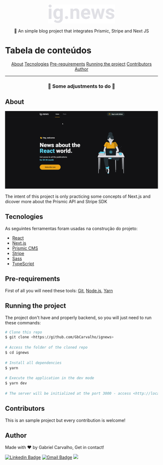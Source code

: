 <p align="center">
<img src="./public/images/logo.svg" alt="ig.news">
</p>

<p align="center">📓 An simple blog project that integrates Prismic, Stripe and Next JS</p>

Tabela de conteúdos
=================
<p align="center">
  <a href="#About">About</a>
  <a href="#Tecnologies">Tecnologies</a>
  <a href="#Pre-requirements">Pre-requirements</a>
  <a href="#Running-the-project">Running the project</a>
  <a href="#Contributors">Contributors</a>
  <a href="#Author">Author</a>
</p>

-------


<h3 align="center">🚧 Some adjustments to do 🚧</h3>

## **About**
<img src="./ignews-complete-app.gif"></img>

The intent of this project is only practicing some concepts of Next.js and dicover more about the Prismic API and Stripe SDK

## Tecnologies

As seguintes ferramentas foram usadas na construção do projeto:

- [React](https://pt-br.reactjs.org/)
- [Next.js](https://nextjs.org/)
- [Prismic CMS](https://prismic.io/)
- [Stripe](https://stripe.com/)
- [Sass](https://sass-lang.com/)
- [TypeScript](https://www.typescriptlang.org/)

## **Pre-requirements**

First of all you will need these tools:
[Git](https://git-scm.com), [Node.js](https://nodejs.org/en/), [Yarn](https://yarnpkg.com/)

## **Running the project**

The project don't have and properly backend, so you will just need to run these commands:

```bash
# Clone this repo
$ git clone <https://github.com/GbCarvalho/ignews>

# Access the folder of the cloned repo
$ cd ignews

# Install all dependencies
$ yarn

# Execute the application in the dev mode
$ yarn dev

# The server will be initialized at the port 3000 - access <http://localhost:3000>
```



## **Contributors**

This is an sample project but every contribution is welcome!

## **Author**

Made with ❤ by Gabriel Carvalho, Get in contact!

[![Linkedin Badge](https://img.shields.io/badge/-Gabriel%20Carvalho-blue?style=flat-square&logo=Linkedin&logoColor=white&link=https://www.linkedin.com/in/tgmarinho/)](https://www.linkedin.com/in/gcb/) 
[![Gmail Badge](https://img.shields.io/badge/-braga.gabrielcarvalho@gmail.com-c14438?style=flat-square&logo=Gmail&logoColor=white&link=mailto:tgmarinho@gmail.com)](mailto:braga.gabrielcarvalho@gmail.com)
[![](https://img.shields.io/badge/Rocketseat-Gabriel%20Carvalho-purple)](https://app.rocketseat.com.br/me/gc)
